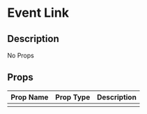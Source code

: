 # Event Link

## Description

No Props

## Props

| Prop Name | Prop Type | Description |
| :-------- | :-------: | :---------- |
|       |  |  |
